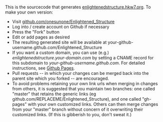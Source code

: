 This is the sourcecode that generates [enlightenedstructure.hkw7.org][].  To make your own version:

* Visit [github.com/onesunone/Enlightened_Structure][]
* Log into / create account on Github if necessary
* Press the "Fork" button
* Edit or add pages as desired
* The resulting generated site will be available at your-github-username.github.com/Enlightened_Structure
* If you want a custom domain, you can use (e.g.) _enlightenedstructure.your-domain.com_ by setting
  a CNAME record for this subdomain to _your-github-username.github.com_.  For detailed
  instructions, see [Github Pages].
* Pull requests -- in which your changes can be merged back into the parent site which you forked --
  are encouraged.
* To avoid problems retaining your own link urls when merging in changes from others, it is
  suggested that you maintain two branches: one called "master" that retains the generic links (eg
  github.com/REPLACEME/Enlightened_Structure), and one called "gh-pages" with your own customized
  links. Others can then merge changes from your "master" branch without concern of it overwriting
  their customized links. (If this is gibberish to you, don't sweat it.)



[enlightenedstructure.hkw7.org]: http://enlightenedstructure.hkw7.org/
[github.com/onesunone/Enlightened_Structure]: https://github.com/onesunone/Enlightened_Structure
[Github Pages]: http://pages.github.com/
